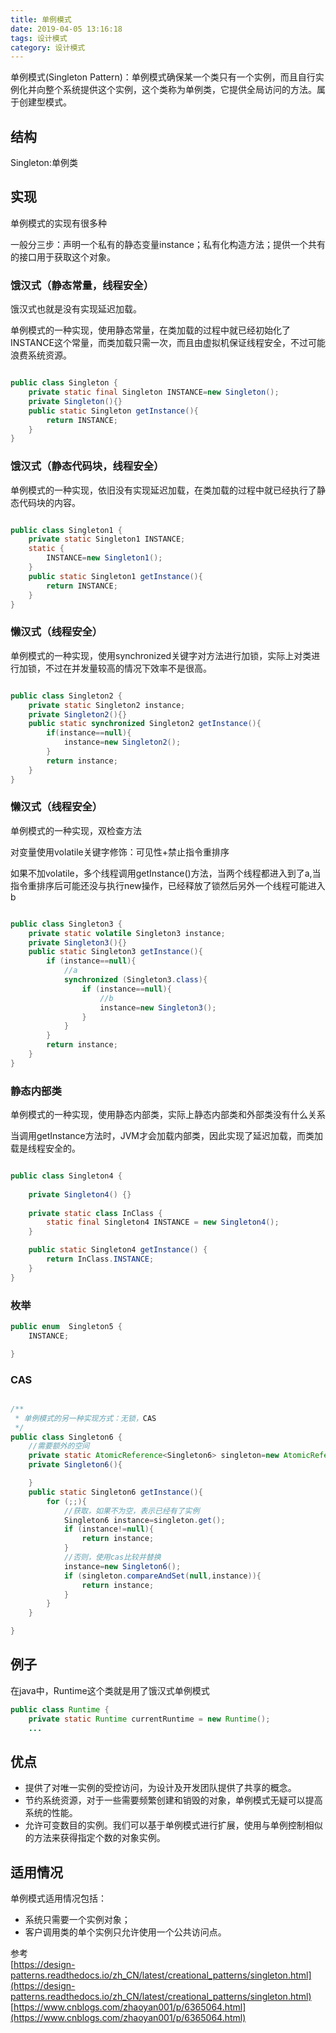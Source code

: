 ```yaml
---
title: 单例模式
date: 2019-04-05 13:16:18
tags: 设计模式
category: 设计模式
---
```


单例模式(Singleton Pattern)：单例模式确保某一个类只有一个实例，而且自行实例化并向整个系统提供这个实例，这个类称为单例类，它提供全局访问的方法。属于创建型模式。  

## 结构
Singleton:单例类

## 实现
单例模式的实现有很多种

一般分三步：声明一个私有的静态变量instance；私有化构造方法；提供一个共有的接口用于获取这个对象。
<!--more-->
### 饿汉式（静态常量，线程安全）
饿汉式也就是没有实现延迟加载。

单例模式的一种实现，使用静态常量，在类加载的过程中就已经初始化了INSTANCE这个常量，而类加载只需一次，而且由虚拟机保证线程安全，不过可能浪费系统资源。

~~~java

public class Singleton {
    private static final Singleton INSTANCE=new Singleton();
    private Singleton(){}
    public static Singleton getInstance(){
        return INSTANCE;
    }
}
~~~
### 饿汉式（静态代码块，线程安全）

单例模式的一种实现，依旧没有实现延迟加载，在类加载的过程中就已经执行了静态代码块的内容。

~~~java

public class Singleton1 {
    private static Singleton1 INSTANCE;
    static {
        INSTANCE=new Singleton1();
    }
    public static Singleton1 getInstance(){
        return INSTANCE;
    }
}
~~~

### 懒汉式（线程安全）
单例模式的一种实现，使用synchronized关键字对方法进行加锁，实际上对类进行加锁，不过在并发量较高的情况下效率不是很高。

~~~java

public class Singleton2 {
    private static Singleton2 instance;
    private Singleton2(){}
    public static synchronized Singleton2 getInstance(){
        if(instance==null){
            instance=new Singleton2();
        }
        return instance;
    }
}
~~~

### 懒汉式（线程安全）

单例模式的一种实现，双检查方法

对变量使用volatile关键字修饰：可见性+禁止指令重排序   

如果不加volatile，多个线程调用getInstance()方法，当两个线程都进入到了a,当指令重排序后可能还没与执行new操作，已经释放了锁然后另外一个线程可能进入b


~~~java

public class Singleton3 {
    private static volatile Singleton3 instance;
    private Singleton3(){}
    public static Singleton3 getInstance(){
        if (instance==null){
            //a
            synchronized (Singleton3.class){
                if (instance==null){
                    //b
                    instance=new Singleton3();
                }
            }
        }
        return instance;
    }
}
~~~

### 静态内部类

单例模式的一种实现，使用静态内部类，实际上静态内部类和外部类没有什么关系

当调用getInstance方法时，JVM才会加载内部类，因此实现了延迟加载，而类加载是线程安全的。

~~~java

public class Singleton4 {
    
    private Singleton4() {}
    
    private static class InClass {
        static final Singleton4 INSTANCE = new Singleton4();
    }

    public static Singleton4 getInstance() {
        return InClass.INSTANCE;
    }
}
~~~

### 枚举
~~~java
public enum  Singleton5 {
    INSTANCE;

}
~~~


### CAS
~~~java

/**
 * 单例模式的另一种实现方式：无锁，CAS
 */
public class Singleton6 {
    //需要额外的空间
    private static AtomicReference<Singleton6> singleton=new AtomicReference<>();
    private Singleton6(){

    }
    public static Singleton6 getInstance(){
        for (;;){
            //获取，如果不为空，表示已经有了实例
            Singleton6 instance=singleton.get();
            if (instance!=null){
                return instance;
            }
            //否则，使用cas比较并替换
            instance=new Singleton6();
            if (singleton.compareAndSet(null,instance)){
                return instance;
            }
        }
    }

}
~~~

## 例子
在java中，Runtime这个类就是用了饿汉式单例模式
~~~java
public class Runtime {
    private static Runtime currentRuntime = new Runtime();
    ...
~~~

## 优点
- 提供了对唯一实例的受控访问，为设计及开发团队提供了共享的概念。
- 节约系统资源，对于一些需要频繁创建和销毁的对象，单例模式无疑可以提高系统的性能。
- 允许可变数目的实例。我们可以基于单例模式进行扩展，使用与单例控制相似的方法来获得指定个数的对象实例。

## 适用情况
单例模式适用情况包括：
- 系统只需要一个实例对象；
- 客户调用类的单个实例只允许使用一个公共访问点。


参考  
[https://design-patterns.readthedocs.io/zh_CN/latest/creational_patterns/singleton.html](https://design-patterns.readthedocs.io/zh_CN/latest/creational_patterns/singleton.html)   
[https://www.cnblogs.com/zhaoyan001/p/6365064.html](https://www.cnblogs.com/zhaoyan001/p/6365064.html)   
